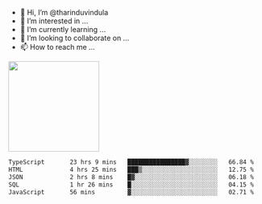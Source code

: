 - 👋 Hi, I’m @tharinduvindula
- 👀 I’m interested in ...
- 🌱 I’m currently learning ...
- 💞️ I’m looking to collaborate on ...
- 📫 How to reach me ...

<!---
tharinduvindula/tharinduvindula is a ✨ special ✨ repository because its `README.md` (this file) appears on your GitHub profile.
You can click the Preview link to take a look at your changes.
--->

<img height="180em" src="https://github-readme-stats.vercel.app/api?username=tharinduvindula&show_icons=true&hide_border=false&&count_private=true&include_all_commits=true" />


<!--START_SECTION:waka-->

```txt
TypeScript       23 hrs 9 mins   ████████████████▓░░░░░░░░   66.84 %
HTML             4 hrs 25 mins   ███▒░░░░░░░░░░░░░░░░░░░░░   12.75 %
JSON             2 hrs 8 mins    █▓░░░░░░░░░░░░░░░░░░░░░░░   06.18 %
SQL              1 hr 26 mins    █░░░░░░░░░░░░░░░░░░░░░░░░   04.15 %
JavaScript       56 mins         ▓░░░░░░░░░░░░░░░░░░░░░░░░   02.71 %
```

<!--END_SECTION:waka-->
